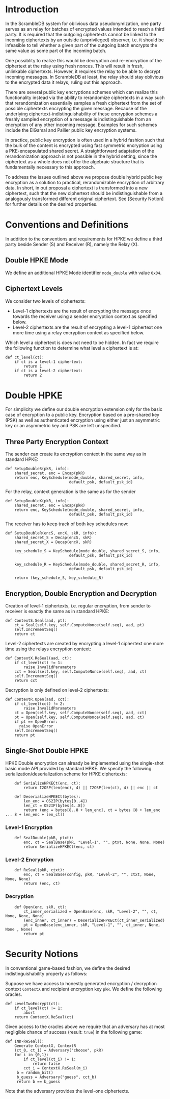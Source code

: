 # Introduction

In the ScrambleDB system for oblivious data pseudonymization, one
party serves as an relay for batches of encrypted values intended to
reach a third party. It is required that the outgoing ciphertexts
cannot be linked to the incoming ciphertexts by an outside
(unprivileged) observer, i.e. it should be infeasible to tell whether
a given part of the outgoing batch encrypts the same value as some
part of the incoming batch.

One possiblity to realize this would be decryption and re-encryption
of the ciphertext at the relay using fresh nonces. This will result in
fresh, unlinkable ciphertexts. However, it requires the relay to be
able to decrypt incoming messages. In ScrambleDB at least, the relay
should stay oblivious to the encrypted data it relays, ruling out this
approach.

There are several public key encryptions schemes which can realize
this functionality instead via the ability to rerandomize ciphertexts
in a way such that rerandomization essentially samples a fresh
ciphertext from the set of possible ciphertexts encrypting the given
message. Because of the underlying ciphertext-indistinguishability of
these encryption schemes a freshly sampled encryption of a message is
indistinguishable from an encryption of any other incoming
message. Examples for such schemes include the ElGamal and Pallier
public key encryption systems.

In practice, public key encryption is often used in a hybrid fashion
such that the bulk of the content is encrypted using fast symmetric
encryption using a PKE-encapsulated shared secret. A straightforward
adaptation of the rerandomization approach is not possible in the
hybrid setting, since the ciphertext as a whole does not offer the
algebraic structure that is fundamentally necessary to this approach.

To address the issues outlined above we propose double hybrid public
key encryption as a solution to practical, rerandomizable encryption
of arbitrary data. In short, in out proposal a ciphertext is
transformed into a new ciphertext, such that the new ciphertext should
be indistinguishable from a analogously transformed different original
ciphertext. See [Security Notion] for further details on the
desired properties.

# Conventions and Definitions

In addition to the conventions and requirements for HPKE we define a
third party beside Sender (S) and Receiver (R), namely the Relay (X).

## Double HPKE Mode

We define an additional HPKE Mode identifier `mode_double` with value
`0x04`.

## Ciphertext Levels

We consider two levels of ciphertexts:

-   Level-1 ciphertexts are the result of encrypting the message once
    towards the receiver using a sender encryptiion context as specified
    below.
-   Level-2 ciphertexts are the result of encrypting a level-1
    ciphertext one more time using a relay encryption context as
    specified below.

Which level a ciphertext is does not need to be hidden. In fact we
require the following function to determine what level a ciphertext is at:

    def ct_level(ct):
        if ct is a level-1 ciphertext:
            return 1
        if ct is a level-2 ciphertext:
            return 2


# Double HPKE

For simplicity we define our double encryption extension only for the
basic case of encryption to a public key. Encryption based on a
pre-shared key (PSK) as well as authenticated encryption using either just
an asymmetric key or an asymmetric key and PSK are left unspecified.


## Three Party Encryption Context

The sender can create its encryption context in the same way as in 
standard HPKE:

    def SetupDoubleS(pkR, info):
        shared_secret, enc = Encap(pkR)
        return enc, KeySchedule(mode_double, shared_secret, info,
                                default_psk, default_psk_id)

For the relay, context generation is the same as for the sender

    def SetupDoubleX(pkR, info):
        shared_secret, enc = Encap(pkR)
        return enc, KeySchedule(mode_double, shared_secret, info,
                                default_psk, default_psk_id)

The receiver has to keep track of both key schedules now:

    def SetupDoubleR(encS, encX, skR, info):
        shared_secret_S = Decap(encS, skR)
        shared_secret_X = Decap(encX, skR)
    
        key_schedule_S = KeySchedule(mode_double, shared_secret_S, info,
                                default_psk, default_psk_id)
    
        key_schedule_R = KeySchedule(mode_double, shared_secret_R, info,
                                default_psk, default_psk_id)
    
        return (key_schedule_S, key_schedule_R)

## Encryption, Double Encryption and Decryption

Creation of level-1 ciphertexts, i.e. regular encryption, from sender to receiver is exactly the same as in standard HPKE:

    def ContextS.Seal(aad, pt):
        ct = Seal(self.key, self.ComputeNonce(self.seq), aad, pt)
        self.IncrementSeq()
        return ct

Level-2 ciphertexts are created by encrypting a level-1 ciphertext one more time using the relays encryption context:

    def ContextX.ReSeal(aad, ct):
        if ct_level(ct) != 1:
            raise InvalidParameters
        cct = Seal(self.key, self.ComputeNonce(self.seq), aad, ct)
        self.IncrementSeq()
        return cct

Decryption is only defined on level-2 ciphertexts:

    def ContextR.Open(aad, cct):
        if ct_level(cct) != 2:
            raise InvalidParameters
        ct = Open(self.key, self.ComputeNonce(self.seq), aad, cct)
        pt = Open(self.key, self.ComputeNonce(self.seq), aad, ct)
        if pt == OpenError:
          raise OpenError
        self.IncrementSeq()
        return pt
        
## Single-Shot Double HPKE
HPKE Double encryption can already be implemented using the single-shot
basic mode API provided by standard HPKE. We specify the following
serialization/deserialization scheme for HPKE ciphertexts:

```text
    def SerializeHPKECt(enc, ct):
        return I2OSP(len(enc), 4) || I2OSP(len(ct), 4) || enc || ct
        
    def DeserializeHPKECt(bytes):
        len_enc = OS2IP(bytes[0..4])
        len_ct = OS2IP(bytes[4..8])
        return (enc = bytes[8..8 + len_enc], ct = bytes [8 + len_enc ... 8 + len_enc + len_ct])
```

### Level-1 Encryption
```text
    def SealDouble(pkR, ptxt):
        enc, ct = SealBase(pkR, "Level-1", "", ptxt, None, None, None)
        return SerializeHPKECt(enc, ct)
```

### Level-2 Encryption
```text
    def ReSeal(pkR, ctxt):
        enc, ct = SealBase(config, pkR, "Level-2", "", ctxt, None, None, None)
        return (enc, ct)
```

### Decryption
```text
    def Open(enc, skR, ct):
        ct_inner_serialized = OpenBase(enc, skR, "Level-2", "", ct, None, None, None)
        (enc_inner, ct_inner) = DeserializeHPKECt(ct_inner_serialized)
        pt = OpenBase(enc_inner, skR, "Level-1", "", ct_inner, None, None , None)
        return pt
```

# Security Notions

In conventional game-based fashion, we define the desired
indistinguishability property as follows:

Suppose we have access to honestly generated encryption / decryption
context `ContextX` and recipient encryption key `pkR`. We define the following oracles.

    def LevelTwoEncrypt(ct):
        if ct_level(ct) != 1:
            abort
        return ContextX.ReSeal(ct)

Given access to the oracles above we require that an adversary has at
most negligible chance of success (result: `true`) in the following game:

    def IND-ReSeal():
        Generate ContextX, ContextR
        (ct_0, ct_1) = Adversary("choose", pkR)
        for i in {0,1}:
            if ct_level(ct_i) != 1:
                return false
            cct_i = ContextX.ReSeal(m_i)
         b = random_bit()
         b_guess = Adversary("guess", cct_b)
         return b == b_guess

Note that the adversary provides the level-one ciphertexts.
